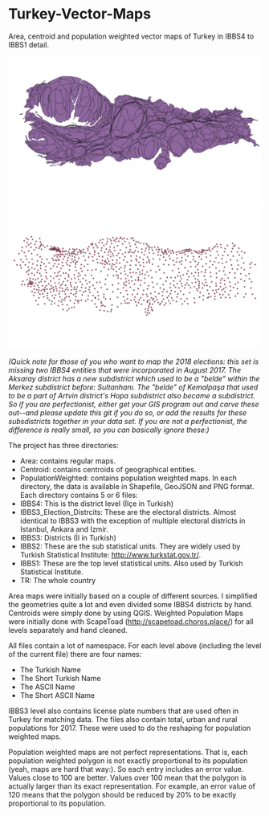 # Turkey-Vector-Maps
Area, centroid and population weighted vector maps of Turkey in IBBS4 to IBBS1 detail.

![IBBS4 Population Weighted Map](/PopulationWeighted/PNG/IBBS4.png?raw=true "IBBS4 Population Weighted Map")
![IBBS4 Centroid Map](/Centroids/PNG/IBBS4.png?raw=true "IBBS4 Centroid Map")
    
*(Quick note for those of you who want to map the 2018 elections: this set is missing two IBBS4 entities that were incorporated in August 2017. The Aksaray district has a new subdistrict which used to be a "belde" within the Merkez subdistrict before: Sultanhanı. The "belde" of Kemalpaşa that used to be a part of Artvin district's Hopa subdistrict also became a subdistrict. So if you are perfectionist, either get your GIS program out and carve these out--and please update this git if you do so, or add the results for these subsdistricts together in your data set. If you are not a perfectionist, the difference is really small, so you can basically ignore these:)*

The project has three directories:
- Area: contains regular maps.
- Centroid: contains centroids of geographical entities.
- PopulationWeighted: contains population weighted maps.
In each directory, the data is available in Shapefile, GeoJSON and PNG format.
Each directory contains 5 or 6 files:
- IBBS4: This is the district level (İlçe in Turkish)
- IBBS3_Election_Distrcits: These are the electoral districts. Almost identical to IBBS3 with the exception of multiple electoral districts in Istanbul, Ankara and Izmir.
- IBBS3: Districts (İl in Turkish)
- IBBS2: These are the sub statistical units. They are widely used by Turkish Statistical Institute: http://www.turkstat.gov.tr/.
- IBBS1: These are the top level statistical units. Also used by Turkish Statistical Institute.
- TR: The whole country

Area maps were initially based on a couple of different sources. I simplified the geometries quite a lot and even divided some IBBS4 districts by hand.
Centroids were simply done by using QGIS.
Weighted Population Maps were initially done with ScapeToad (http://scapetoad.choros.place/) for all levels separately and hand cleaned.

All files contain a lot of namespace. For each level above (including the level of the current file) there are four names:
- The Turkish Name
- The Short Turkish Name
- The ASCII Name
- The Short ASCII Name

IBBS3 level also contains license plate numbers that are used often in Turkey for matching data.
The files also contain total, urban and rural populations for 2017. These were used to do the reshaping for population weighted maps.

Population weighted maps are not perfect representations. That is, each population weighted polygon is not exactly proportional to its population (yeah, maps are hard that way:). So each entry includes an error value. Values close to 100 are better. Values over 100 mean that the polygon is actually larger than its exact representation. For example, an error value of 120 means that the polygon should be reduced by 20% to be exactly proportional to its population. 
